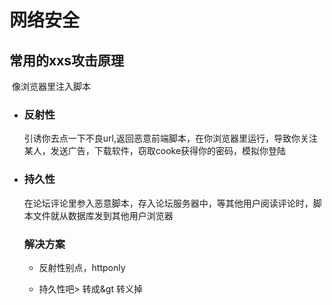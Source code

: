 # 网络安全

## 常用的xxs攻击原理

​	像浏览器里注入脚本

+ ### 反射性

  引诱你去点一下不良url,返回恶意前端脚本，在你浏览器里运行，导致你关注某人，发送广告，下载软件，窃取cooke获得你的密码，模拟你登陆

+ ### 持久性

  在论坛评论里参入恶意脚本，存入论坛服务器中，等其他用户阅读评论时，脚本文件就从数据库发到其他用户浏览器

  ### 解决方案

  + 反射性别点，httponly

  + 持久性吧> 转成&gt 转义掉<html><script>

  

## sql注入

拼sql

http://www.xxx.com/goods?goodsSkuNo=xxxxx

<p style="line-height: 2em;">select * from eshop_goods_sku where goods_sku_no=’xxxxx’</p>



http://www.xxx.com/goods?goodsSkuNo=xxxxx’ ;drop  table eshop_goods_sku;-- 



select * from eshop_goods_sku where goods_sku_no=’xxxxx’;drop table eshop_goods_sku;--‘;

#### 原因

+ 开源框架，表结构报错
+ 回显 sql报错
+ 推测

#### 解决

+ 避免表结构暴露
+ 预编译，不要自己拼

### CSRF攻击原理

跨站点请求伪造，类似与xxs

+ 随机token
+ httpOnly
+ 验证码
+ referer请求头，消息来源

XSS： 通过客户端脚本语言（最常见如：JavaScript）
在一个论坛发帖中发布一段恶意的JavaScript代码就是脚本注入，如果这个代码内容有请求外部服务器，那么就叫做XSS！

CSRF：又称XSRF，冒充用户发起请求（在用户不知情的情况下）,完成一些违背用户意愿的请求（如恶意发帖，删帖，改密码，发邮件等）。

### 如果允许上传文件，会遭到什么攻击

会被上传可运行的病毒文件

#### 解决

+ 限定后缀，但不够
+ 字节流判定魔法数
+ 压缩破坏

### DDOS攻击

分布式拒绝服务攻击,肉鸡，自己很难防御

![](http://wechatapppro-1252524126.file.myqcloud.com/image/ueditor/96397600_1584944632.jpg)

#### SYN FLOOD模式 DDOS

![](http://wechatapppro-1252524126.file.myqcloud.com/image/ueditor/65394300_1585032870.png)

### DNS Query Flood模式DDOS



### HTTP Flood 模式DDOS(CC攻击)